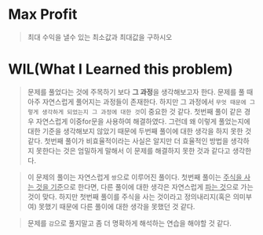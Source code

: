 # Max Profit

> 최대 수익을 낼수 있는 최소값과 최대값을 구하시오

# WIL(What I Learned this problem)

> 문제를 풀었다는 것에 주목하기 보다 **그 과정**을 생각해보고자 한다. 문제를 풀 때 아주 자연스럽게 풀어지는 과정들이 존재한다. 하지만 그 과정에서 `무엇 때문에 그렇게 생각하게 되었는지 그 과정에 대한 것`이 중요한 것 같다. 첫번째 풀이 같은 경우 자연스럽게 이중for문을 사용하여 해결하였다. 그런데 왜 이렇게 풀었는지에 대한 기준을 생각해보지 않았기 때문에 두번째 풀이에 대한 생각을 하지 못한 것 같다. 첫번째 풀이가 비효율적이라는 사실은 알지만 더 효율적인 방법을 생각하지 못한다는 것은 엄밀하게 말해서 이 문제를 해결하지 못한 것과 같다고 생각한다.

> 이 문제의 풀이는 자연스럽게 `쌍`으로 이루어진 풀이다. 첫번째 풀이는 <u>주식을 사는 것을 기준</u>으로 한다면, 다른 풀이에 대한 생각은 자연스럽게 <u>파는 것</u>으로 가는 것이 맞다. 하지만 첫번째 풀이를 주식을 사는 것이라고 정의내리지(혹은 의미부여) 못했기 때문에 다른 풀이에 대한 생각을 못했던 것 같다.

> 문제를 `감`으로 풀지말고 좀 더 명확하게 해석하는 연습을 해야할 것 같다.

